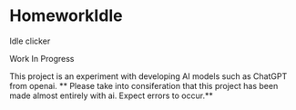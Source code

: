 # HomeworkIdle

Idle clicker

Work In Progress

This project is an experiment with developing AI models such as ChatGPT from openai.
**
Please take into consiferation that this project has been made almost entirely with ai. Expect errors to occur.**
